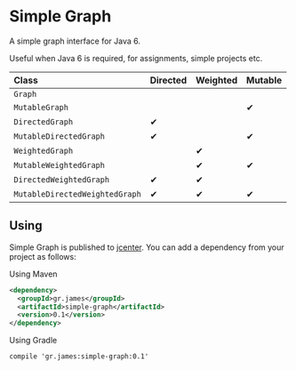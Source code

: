 # Simple Graph

A simple graph interface for Java 6.

Useful when Java 6 is required, for assignments, simple projects etc.

| Class                          | Directed | Weighted | Mutable  |
| :----------------------------- | :------- | :------- | :------- |
| `Graph`                        |          |          |          |
| `MutableGraph`                 |          |          | &#10004; |
| `DirectedGraph`                | &#10004; |          |          |
| `MutableDirectedGraph`         | &#10004; |          | &#10004; |
| `WeightedGraph`                |          | &#10004; |          |
| `MutableWeightedGraph`         |          | &#10004; | &#10004; |
| `DirectedWeightedGraph`        | &#10004; | &#10004; |          |
| `MutableDirectedWeightedGraph` | &#10004; | &#10004; | &#10004; |

## Using

Simple Graph is published to [jcenter](https://bintray.com/gstamatelat/simple-graph/simple-graph). You can add a
dependency from your project as follows:

Using Maven

```xml
<dependency>
  <groupId>gr.james</groupId>
  <artifactId>simple-graph</artifactId>
  <version>0.1</version>
</dependency>
```

Using Gradle

```
compile 'gr.james:simple-graph:0.1'
```
